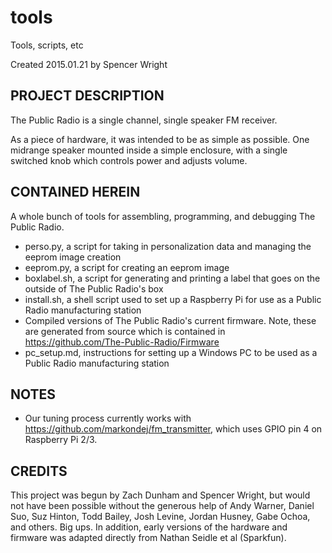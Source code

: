 # tools
Tools, scripts, etc

Created 2015.01.21 by Spencer Wright


## PROJECT DESCRIPTION
The Public Radio is a single channel, single speaker FM receiver. 

As a piece of hardware, it was intended to be as simple as possible. One midrange speaker mounted inside a simple enclosure, with a single switched knob which controls power and adjusts volume.


## CONTAINED HEREIN
A whole bunch of tools for assembling, programming, and debugging The Public Radio. 
* perso.py, a script for taking in personalization data and managing the eeprom image creation
* eeprom.py, a script for creating an eeprom image
* boxlabel.sh, a script for generating and printing a label that goes on the outside of The Public Radio's box
* install.sh, a shell script used to set up a Raspberry Pi for use as a Public Radio manufacturing station
* Compiled versions of The Public Radio's current firmware. Note, these are generated from source which is contained in https://github.com/The-Public-Radio/Firmware
* pc_setup.md, instructions for setting up a Windows PC to be used as a Public Radio manufacturing station

## NOTES
* Our tuning process currently works with https://github.com/markondej/fm_transmitter, which uses GPIO pin 4 on Raspberry Pi 2/3.

## CREDITS
This project was begun by Zach Dunham and Spencer Wright, but would not have been possible without the generous help of Andy Warner, Daniel Suo, Suz Hinton, Todd Bailey, Josh Levine, Jordan Husney, Gabe Ochoa, and others. Big ups.
In addition, early versions of the hardware and firmware was adapted directly from Nathan Seidle et al (Sparkfun).
